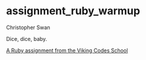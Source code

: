 assignment_ruby_warmup
======================

Christopher Swan

Dice, dice, baby.

[A Ruby assignment from the Viking Codes School](http://www.vikingcodeschool.com)
